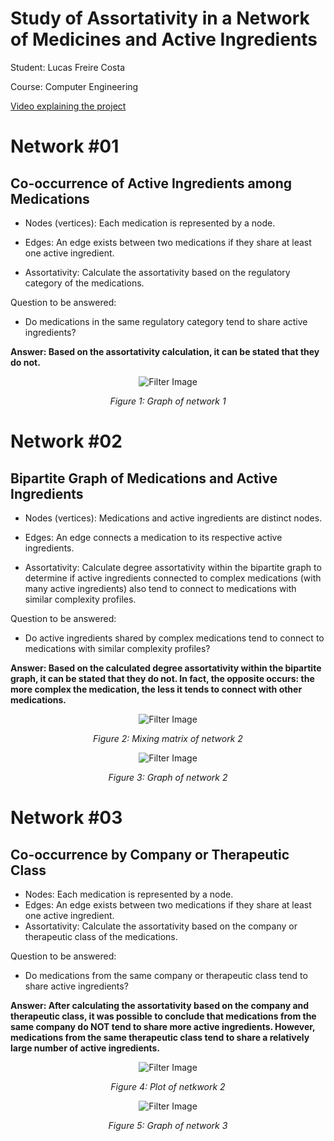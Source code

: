 # Study of Assortativity in a Network of Medicines and Active Ingredients

Student: Lucas Freire Costa

Course: Computer Engineering

[Video explaining the project](https://youtu.be/yVpEWbIPVyQ)

# Network #01

## Co-occurrence of Active Ingredients among Medications

- Nodes (vertices): Each medication is represented by a node.

- Edges: An edge exists between two medications if they share at least one active ingredient.

- Assortativity: Calculate the assortativity based on the regulatory category of the medications.

Question to be answered:

- Do medications in the same regulatory category tend to share active ingredients?

**Answer: Based on the assortativity calculation, it can be stated that they do not.**


<div style="text-align: center;">
  <img src="./imgs/graph_n1.png" alt="Filter Image" />
  <p><em>Figure 1: Graph of network 1</em></p>
</div>

# Network #02

## Bipartite Graph of Medications and Active Ingredients

- Nodes (vertices): Medications and active ingredients are distinct nodes.

- Edges: An edge connects a medication to its respective active ingredients.

- Assortativity: Calculate degree assortativity within the bipartite graph to determine if active ingredients connected to complex medications (with many active ingredients) also tend to connect to medications with similar complexity profiles.

Question to be answered:

- Do active ingredients shared by complex medications tend to connect to medications with similar complexity profiles?

**Answer: Based on the calculated degree assortativity within the bipartite graph, it can be stated that they do not. In fact, the opposite occurs: the more complex the medication, the less it tends to connect with other medications.**

<div style="text-align: center;">
  <img src="./imgs/matrix_n1.png" alt="Filter Image" />
  <p><em>Figure 2: Mixing matrix of network 2</em></p>
</div>

<div style="text-align: center;">
  <img src="./imgs/graph_n2.png" alt="Filter Image" />
  <p><em>Figure 3: Graph of network 2</em></p>
</div>

# Network #03

## Co-occurrence by Company or Therapeutic Class

- Nodes: Each medication is represented by a node.
- Edges: An edge exists between two medications if they share at least one active ingredient.
- Assortativity: Calculate the assortativity based on the company or therapeutic class of the medications.

Question to be answered:

- Do medications from the same company or therapeutic class tend to share active ingredients?

**Answer: After calculating the assortativity based on the company and therapeutic class, it was possible to conclude that medications from the same company do NOT tend to share more active ingredients. However, medications from the same therapeutic class tend to share a relatively large number of active ingredients.**

<div style="text-align: center;">
  <img src="./imgs/plotn2.png" alt="Filter Image" />
  <p><em>Figure 4: Plot of netkwork 2</em></p>
</div>

<div style="text-align: center;">
  <img src="./imgs/graph_n3.png" alt="Filter Image" />
  <p><em>Figure 5: Graph of network 3</em></p>
</div>
